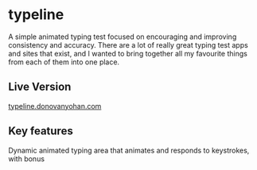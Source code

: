 # typeline

A simple animated typing test focused on encouraging and improving consistency and accuracy. There are a lot of really great typing test apps and sites that exist, and I wanted to bring together all my favourite things from each of them into one place.

## Live Version
[typeline.donovanyohan.com]((https://typeline.donovanyohan.com))

## Key features
Dynamic animated typing area that animates and responds to keystrokes, with bonus 
